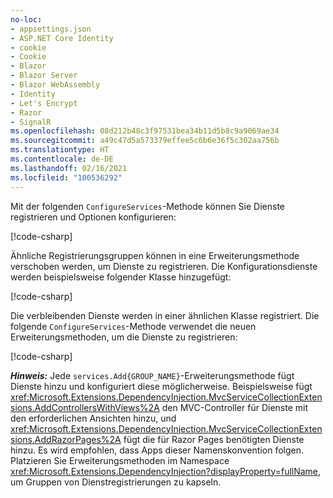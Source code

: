 ```yaml
---
no-loc:
- appsettings.json
- ASP.NET Core Identity
- cookie
- Cookie
- Blazor
- Blazor Server
- Blazor WebAssembly
- Identity
- Let's Encrypt
- Razor
- SignalR
ms.openlocfilehash: 08d212b48c3f97531bea34b11d5b8c9a9069ae34
ms.sourcegitcommit: a49c47d5a573379effee5c6b6e36f5c302aa756b
ms.translationtype: HT
ms.contentlocale: de-DE
ms.lasthandoff: 02/16/2021
ms.locfileid: "100536292"
---
```

<a name="csc"></a>

Mit der folgenden `ConfigureServices`-Methode können Sie Dienste registrieren und Optionen konfigurieren:

[!code-csharp[](~/fundamentals/configuration/index/samples/3.x/ConfigSample/Startup2.cs?name=snippet)]

Ähnliche Registrierungsgruppen können in eine Erweiterungsmethode verschoben werden, um Dienste zu registrieren. Die Konfigurationsdienste werden beispielsweise folgender Klasse hinzugefügt:

[!code-csharp[](~/fundamentals/configuration/index/samples/3.x/ConfigSample/Options/MyConfigServiceCollectionExtensions.cs)]

Die verbleibenden Dienste werden in einer ähnlichen Klasse registriert. Die folgende `ConfigureServices`-Methode verwendet die neuen Erweiterungsmethoden, um die Dienste zu registrieren:

[!code-csharp[](~/fundamentals/configuration/index/samples/3.x/ConfigSample/Startup4.cs?name=snippet)]

**_Hinweis:_** Jede `services.Add{GROUP_NAME}`-Erweiterungsmethode fügt Dienste hinzu und konfiguriert diese möglicherweise. Beispielsweise fügt <xref:Microsoft.Extensions.DependencyInjection.MvcServiceCollectionExtensions.AddControllersWithViews%2A> den MVC-Controller für Dienste mit den erforderlichen Ansichten hinzu, und <xref:Microsoft.Extensions.DependencyInjection.MvcServiceCollectionExtensions.AddRazorPages%2A> fügt die für Razor Pages benötigten Dienste hinzu. Es wird empfohlen, dass Apps dieser Namenskonvention folgen. Platzieren Sie Erweiterungsmethoden im Namespace <xref:Microsoft.Extensions.DependencyInjection?displayProperty=fullName>, um Gruppen von Dienstregistrierungen zu kapseln.
